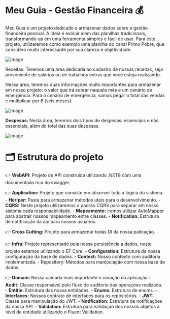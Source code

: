 # Meu Guia - Gestão Financeira 💰

Meu Guia é um projeto dedicado a armazenar dados sobre a gestão financeira pessoal. A ideia é evoluir além das planilhas tradicionais, transformando-as em uma ferramenta simples e fácil de usar.
Para este projeto, utilizaremos como exemplo uma planilha do canal Primo Pobre, que considero muito interessante por sua clareza e objetividade.

![image](https://github.com/user-attachments/assets/d470fb49-ed3c-4678-a14c-2f8f05ae7314)

Receitas: Teremos uma área dedicada ao cadastro de nossas receitas, seja proveniente de salários ou de trabalhos extras que você esteja realizando.

Nessa área, teremos duas informações muito importantes para armazenar em nosso projeto: o valor que irá sobrar naquele mês e um cenário de emergência. Para o cenário de emergência, vamos pegar o total das vendas e multiplicar por 6 (seis meses).

![image](https://github.com/user-attachments/assets/10064b4c-5c41-4249-8541-8894ac7958e3)

**Despesas:** Nesta área, teremos dois tipos de despesas: essenciais e não essenciais, além do total das suas despesas.

![image](https://github.com/user-attachments/assets/4ef608e8-9dc2-4fc7-ae89-c9e6b992ac76)

# 🗂️ Estrutura do projeto

👉 **WebAPI:** Projeto de API construida utilizando .NET8 com uma documentaão rica do swagger.

👉 **Application:** Projeto que consiste em absorver toda a lógica do sistema.
      - **Herlper:** Pasta para armazenar métodos uteis para o desenvolvimento.
      - **CQRS:** Neste projeto utilizaremos o padrão CQRS para separar em nosso sistema cada responsabilidade.
      - **Mapeamento:** Iremos utilizar AutoMapper para abstrair nossos mapeamento entre classes.
      - **Notification:** Estrutura de notificação da api para nossos usuários.

👉 **Cross Cutting:** Projeto para armazenar todas DI da nossa palicação.

👉 **Infra:** Projeto representado pela nossa persistência a dados, neste projeto estamos utilizando o EF Core.
      - **Configuration:** Estrutura da nossa configuração da base de dados.
      - **Context:** Nosso contexto com auditoria implementada.
      - Repository: Métodos para manipulação com nossa base de dados.

👉 **Domain:** Nossa camada mais importante o coração da aplicação
      - **Audit:** Classe responsável pelo fluxo de auditoria das operações realizada.
      - **Entitie:** Estrutura das nossa entidades.
      - **Enums:** Estrutura de enums.
      - **Interfaces:** Nossos contrato de interfaces para os repositórios.
      - **JWT:** Classe para manipulação do JWT.
      - **Notification:** Estrutura de notificações da nossa API.
      - **Validation:** Estrutura para validação dos nossos objetos a nível de entidade utilizando o Fluent Validation.
      



